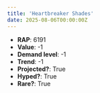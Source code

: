 ```yaml
---
title: 'Heartbreaker Shades'
date: 2025-08-06T00:00:00Z
---
```

- **RAP**: 6191
- **Value**: -1
- **Demand level**: -1
- **Trend**: -1
- **Projected?**: True
- **Hyped?**: True
- **Rare?**: True
